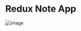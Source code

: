 # Redux Note App 
![image](https://user-images.githubusercontent.com/114365301/209701174-bacf0184-a17b-4385-aa67-4891d6aa694a.png)

